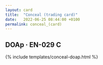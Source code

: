 ```yaml
---
layout: card
title:  "Conceal (trading card)"
date:   2022-06-25 08:44:00 +0100
permalink: conceal_(card)
---
```


## DOAp &middot; EN-029 C

{% include templates/conceal-doap.html %}